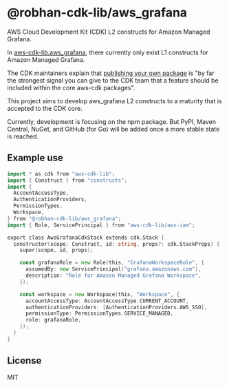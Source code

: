 # @robhan-cdk-lib/aws_grafana

AWS Cloud Development Kit (CDK) L2 constructs for Amazon Managed Grafana.

In [aws-cdk-lib.aws_grafana](https://docs.aws.amazon.com/cdk/api/v2/docs/aws-cdk-lib.aws_grafana-readme.html), there currently only exist L1 constructs for Amazon Managed Grafana.

The CDK maintainers explain that [publishing your own package](https://github.com/aws/aws-cdk/blob/main/CONTRIBUTING.md#publishing-your-own-package) is "by far the strongest signal you can give to the CDK team that a feature should be included within the core aws-cdk packages".

This project aims to develop aws_grafana L2 constructs to a maturity that is accepted to the CDK core.

Currently, development is focusing on the npm package. But PyPI, Maven Central, NuGet, and GitHub (for Go) will be added once a more stable state is reached.

## Example use

```go
import * as cdk from "aws-cdk-lib";
import { Construct } from "constructs";
import {
  AccountAccessType,
  AuthenticationProviders,
  PermissionTypes,
  Workspace,
} from "@robhan-cdk-lib/aws_grafana";
import { Role, ServicePrincipal } from "aws-cdk-lib/aws-iam";

export class AwsGrafanaCdkStack extends cdk.Stack {
  constructor(scope: Construct, id: string, props?: cdk.StackProps) {
    super(scope, id, props);

    const grafanaRole = new Role(this, "GrafanaWorkspaceRole", {
      assumedBy: new ServicePrincipal("grafana.amazonaws.com"),
      description: "Role for Amazon Managed Grafana Workspace",
    });

    const workspace = new Workspace(this, "Workspace", {
      accountAccessType: AccountAccessType.CURRENT_ACCOUNT,
      authenticationProviders: [AuthenticationProviders.AWS_SSO],
      permissionType: PermissionTypes.SERVICE_MANAGED,
      role: grafanaRole,
    });
  }
}
```

## License

MIT
